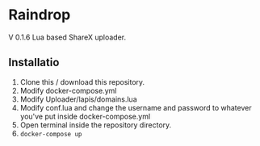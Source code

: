 # Raindrop
V 0.1.6
Lua based ShareX uploader.
## Installatio
1. Clone this / download this repository.
2. Modify docker-compose.yml
3. Modify Uploader/lapis/domains.lua
4. Modify conf.lua and change the username and password to whatever you've put inside docker-compose.yml
5. Open terminal inside the repository directory.
6. ```docker-compose up```
